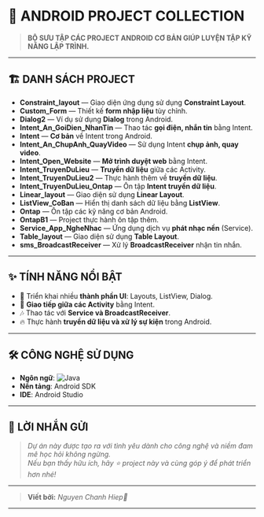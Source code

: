 # 📱 ANDROID PROJECT COLLECTION

> **BỘ SƯU TẬP CÁC PROJECT ANDROID CƠ BẢN GIÚP LUYỆN TẬP KỸ NĂNG LẬP TRÌNH.**

---

## 🏗️ DANH SÁCH PROJECT

- **Constraint_layout** — Giao diện ứng dụng sử dụng **Constraint Layout**.
- **Custom_Form** — Thiết kế **form nhập liệu** tùy chỉnh.
- **Dialog2** — Ví dụ sử dụng **Dialog** trong Android.
- **Intent_An_GoiDien_NhanTin** — Thao tác **gọi điện, nhắn tin** bằng Intent.
- **Intent** — **Cơ bản** về Intent trong Android.
- **Intent_An_ChupAnh_QuayVideo** — Sử dụng Intent **chụp ảnh, quay video**.
- **Intent_Open_Website** — **Mở trình duyệt web** bằng Intent.
- **Intent_TruyenDuLieu** — **Truyền dữ liệu** giữa các Activity.
- **Intent_TruyenDuLieu2** — Thực hành thêm về **truyền dữ liệu**.
- **Intent_TruyenDuLieu_Ontap** — Ôn tập **Intent truyền dữ liệu**.
- **Linear_layout** — Giao diện sử dụng **Linear Layout**.
- **ListView_CoBan** — Hiển thị danh sách dữ liệu bằng **ListView**.
- **Ontap** — Ôn tập các kỹ năng cơ bản Android.
- **OntapB1** — Project thực hành ôn tập thêm.
- **Service_App_NgheNhac** — Ứng dụng dịch vụ **phát nhạc nền** (Service).
- **Table_layout** — Giao diện sử dụng **Table Layout**.
- **sms_BroadcastReceiver** — Xử lý **BroadcastReceiver** nhận tin nhắn.

---

## ✨ TÍNH NĂNG NỔI BẬT

- 💎 Triển khai nhiều **thành phần UI**: Layouts, ListView, Dialog.
- 💬 **Giao tiếp giữa các Activity** bằng Intent.
- 🎶 Thao tác với **Service và BroadcastReceiver**.
- 🔥 Thực hành **truyền dữ liệu và xử lý sự kiện** trong Android.

---

## 🛠️ CÔNG NGHỆ SỬ DỤNG

- **Ngôn ngữ**: ![Java](https://img.shields.io/badge/Java-ED8B00?style=flat&logo=java&logoColor=white)
- **Nền tảng**: Android SDK
- **IDE**: Android Studio

---

## 💖 LỜI NHẮN GỬI

> *Dự án này được tạo ra với tình yêu dành cho công nghệ và niềm đam mê học hỏi không ngừng.*  
> *Nếu bạn thấy hữu ích, hãy ⭐ project này và cùng góp ý để phát triển hơn nhé!*

---

> **Viết bởi:** *Nguyen Chanh Hiep🌟*

---

